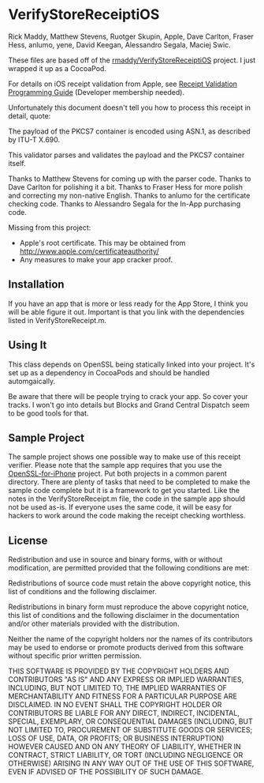 # VerifyStoreReceiptiOS
Rick Maddy, Matthew Stevens, Ruotger Skupin, Apple, Dave Carlton, Fraser Hess, anlumo, yene, David Keegan, Alessandro Segala, Maciej Swic.

These files are based off of the [rmaddy/VerifyStoreReceiptiOS](https://github.com/rmaddy/VerifyStoreReceiptiOS) project. I just wrapped it up as a CocoaPod.

For details on iOS receipt validation from Apple, see [Receipt Validation Programming Guide](https://developer.apple.com/library/ios/releasenotes/General/ValidateAppStoreReceipt/Introduction.html) (Developer membership needed).

Unfortunately this document doesn't tell you how to process this receipt in detail, quote:

The payload of the PKCS7 container is encoded using ASN.1, as described by ITU-T X.690.

This validator parses and validates the payload and the PKCS7 container itself. 

Thanks to Matthew Stevens for coming up with the parser code. Thanks to Dave Carlton for polishing it a bit. Thanks to Fraser Hess for more polish and correcting my non-native English. Thanks to anlumo for the certificate checking code. Thanks to Alessandro Segala for the In-App purchasing code.

Missing from this project: 

- Apple's root certificate. This may be obtained from http://www.apple.com/certificateauthority/
- Any measures to make your app cracker proof.

## Installation

If you have an app that is more or less ready for the App Store, I think you will be able figure it out. Important is that you link with the dependencies listed in VerifyStoreReceipt.m.

## Using It

This class depends on OpenSSL being statically linked into your project. It's set up as a dependency in CocoaPods and should be handled automgaically.

Be aware that there will be people trying to crack your app. So cover your tracks. I won't go into details but Blocks and Grand Central Dispatch seem to be good tools for that.

## Sample Project

The sample project shows one possible way to make use of this receipt verifier. Please note that the sample app requires that you use the [OpenSSL-for-iPhone](https://github.com/x2on/OpenSSL-for-iPhone) project. Put both projects in a common parent directory. There are plenty of tasks that need to be completed to make the sample code complete but it is a framework to get you started. Like the notes in the VerifyStoreReceipt.m file, the code in the sample app should not be used as-is. If everyone uses the same code, it will be easy for hackers to work around the code making the receipt checking worthless.

## License

Redistribution and use in source and binary forms, with or without modification, are permitted provided that the following conditions are met:

Redistributions of source code must retain the above copyright notice, this list of conditions and the following disclaimer.

Redistributions in binary form must reproduce the above copyright notice, this list of conditions and the following disclaimer in
the documentation and/or other materials provided with the distribution.

Neither the name of the copyright holders nor the names of its contributors may be used to endorse or promote products derived 
from this software without specific prior written permission.

THIS SOFTWARE IS PROVIDED BY THE COPYRIGHT HOLDERS AND CONTRIBUTORS "AS IS" AND ANY EXPRESS OR IMPLIED WARRANTIES, INCLUDING, 
BUT NOT LIMITED TO, THE IMPLIED WARRANTIES OF MERCHANTABILITY AND FITNESS FOR A PARTICULAR PURPOSE ARE DISCLAIMED. IN NO EVENT 
SHALL THE COPYRIGHT HOLDER OR CONTRIBUTORS BE LIABLE FOR ANY DIRECT, INDIRECT, INCIDENTAL, SPECIAL, EXEMPLARY, OR CONSEQUENTIAL 
DAMAGES (INCLUDING, BUT NOT LIMITED TO, PROCUREMENT OF SUBSTITUTE GOODS OR SERVICES; LOSS OF USE, DATA, OR PROFITS; OR BUSINESS 
INTERRUPTION) HOWEVER CAUSED AND ON ANY THEORY OF LIABILITY, WHETHER IN CONTRACT, STRICT LIABILITY, OR TORT (INCLUDING NEGLIGENCE 
OR OTHERWISE) ARISING IN ANY WAY OUT OF THE USE OF THIS SOFTWARE, EVEN IF ADVISED OF THE POSSIBILITY OF SUCH DAMAGE.
